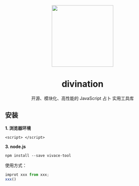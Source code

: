 <br>

<p align="center">
<img src="/logo.png" style="width:200px;" />
</p>

<h1 align="center">divination</h1>

<p align="center">开源、模块化、高性能的 JavaScript 占卜 实用工具库</p>

## 安装

**1. 浏览器环境**

```
<script> </script>
```

**3. node.js**

```shell
npm install --save vivace-tool
```

使用方式：

```js
improt xxx from xxx;
xxx()
```
